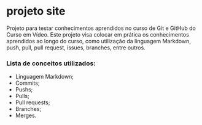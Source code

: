 # projeto site
 Projeto para testar conhecimentos aprendidos no curso de Git e GitHub do Curso em Vídeo.
 Este projeto visa colocar em prática os conhecimentos aprendidos ao longo do curso, como utilização da linguagem Markdown, push, pull, pull request, issues, branches, entre outros.

 ### Lista de conceitos utilizados:
 -  Linguagem Markdown;
 -  Commits;
 -  Pushs;
 -  Pulls;
 -  Pull requests;
 -  Branches;
 -  Merges.
